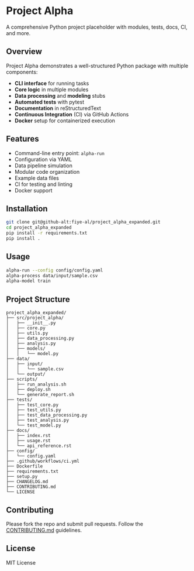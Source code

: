 # Project Alpha

A comprehensive Python project placeholder with modules, tests, docs, CI, and more.

## Overview

Project Alpha demonstrates a well-structured Python package with multiple components:

- **CLI interface** for running tasks  
- **Core logic** in multiple modules  
- **Data processing** and **modeling** stubs  
- **Automated tests** with pytest  
- **Documentation** in reStructuredText  
- **Continuous Integration** (CI) via GitHub Actions  
- **Docker** setup for containerized execution

## Features

- Command-line entry point: `alpha-run`  
- Configuration via YAML  
- Data pipeline simulation  
- Modular code organization  
- Example data files  
- CI for testing and linting  
- Docker support  

## Installation

```bash
git clone git@github-alt:fiye-al/project_alpha_expanded.git
cd project_alpha_expanded
pip install -r requirements.txt
pip install .
```

## Usage

```bash
alpha-run --config config/config.yaml
alpha-process data/input/sample.csv
alpha-model train
```

## Project Structure

```
project_alpha_expanded/
├── src/project_alpha/
│   ├── __init__.py
│   ├── core.py
│   ├── utils.py
│   ├── data_processing.py
│   ├── analysis.py
│   ├── models/
│   │   └── model.py
├── data/
│   ├── input/
│   │   └── sample.csv
│   └── output/
├── scripts/
│   ├── run_analysis.sh
│   ├── deploy.sh
│   └── generate_report.sh
├── tests/
│   ├── test_core.py
│   ├── test_utils.py
│   ├── test_data_processing.py
│   ├── test_analysis.py
│   └── test_model.py
├── docs/
│   ├── index.rst
│   ├── usage.rst
│   └── api_reference.rst
├── config/
│   └── config.yaml
├── .github/workflows/ci.yml
├── Dockerfile
├── requirements.txt
├── setup.py
├── CHANGELOG.md
├── CONTRIBUTING.md
└── LICENSE
```

## Contributing

Please fork the repo and submit pull requests. Follow the [CONTRIBUTING.md](CONTRIBUTING.md) guidelines.

## License

MIT License
